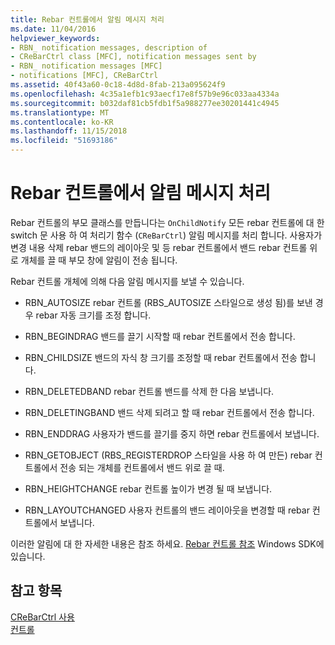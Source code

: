 ```yaml
---
title: Rebar 컨트롤에서 알림 메시지 처리
ms.date: 11/04/2016
helpviewer_keywords:
- RBN_ notification messages, description of
- CReBarCtrl class [MFC], notification messages sent by
- RBN_ notification messages [MFC]
- notifications [MFC], CReBarCtrl
ms.assetid: 40f43a60-0c18-4d8d-8fab-213a095624f9
ms.openlocfilehash: 4c35a1efb1c93aecf17e8f57b9e96c033aa4334a
ms.sourcegitcommit: b032daf81cb5fdb1f5a988277ee30201441c4945
ms.translationtype: MT
ms.contentlocale: ko-KR
ms.lasthandoff: 11/15/2018
ms.locfileid: "51693186"
---
```

# <a name="processing-notification-messages-in-a-rebar-control"></a>Rebar 컨트롤에서 알림 메시지 처리

Rebar 컨트롤의 부모 클래스를 만듭니다는 `OnChildNotify` 모든 rebar 컨트롤에 대 한 switch 문 사용 하 여 처리기 함수 (`CReBarCtrl`) 알림 메시지를 처리 합니다. 사용자가 변경 내용 삭제 rebar 밴드의 레이아웃 및 등 rebar 컨트롤에서 밴드 rebar 컨트롤 위로 개체를 끌 때 부모 창에 알림이 전송 됩니다.

Rebar 컨트롤 개체에 의해 다음 알림 메시지를 보낼 수 있습니다.

- RBN_AUTOSIZE rebar 컨트롤 (RBS_AUTOSIZE 스타일으로 생성 됨)를 보낸 경우 rebar 자동 크기를 조정 합니다.

- RBN_BEGINDRAG 밴드를 끌기 시작할 때 rebar 컨트롤에서 전송 합니다.

- RBN_CHILDSIZE 밴드의 자식 창 크기를 조정할 때 rebar 컨트롤에서 전송 합니다.

- RBN_DELETEDBAND rebar 컨트롤 밴드를 삭제 한 다음 보냅니다.

- RBN_DELETINGBAND 밴드 삭제 되려고 할 때 rebar 컨트롤에서 전송 합니다.

- RBN_ENDDRAG 사용자가 밴드를 끌기를 중지 하면 rebar 컨트롤에서 보냅니다.

- RBN_GETOBJECT (RBS_REGISTERDROP 스타일을 사용 하 여 만든) rebar 컨트롤에서 전송 되는 개체를 컨트롤에서 밴드 위로 끌 때.

- RBN_HEIGHTCHANGE rebar 컨트롤 높이가 변경 될 때 보냅니다.

- RBN_LAYOUTCHANGED 사용자 컨트롤의 밴드 레이아웃을 변경할 때 rebar 컨트롤에서 보냅니다.

이러한 알림에 대 한 자세한 내용은 참조 하세요. [Rebar 컨트롤 참조](/windows/desktop/controls/rebar-control-reference) Windows SDK에 있습니다.

## <a name="see-also"></a>참고 항목

[CReBarCtrl 사용](../mfc/using-crebarctrl.md)<br/>
[컨트롤](../mfc/controls-mfc.md)

